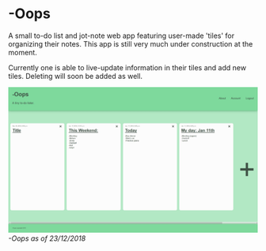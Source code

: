 # -Oops

A small to-do list and jot-note web app featuring user-made 'tiles' for organizing their notes. This app is still very much under construction at the moment.

Currently one is able to live-update information in their tiles and add new tiles. Deleting will soon be added as well.

![-Oops as of 23/12/2018](https://raw.githubusercontent.com/AidenH/-Oops/master/oops/static/img/23-12-2018.jpg)
*-Oops as of 23/12/2018*
